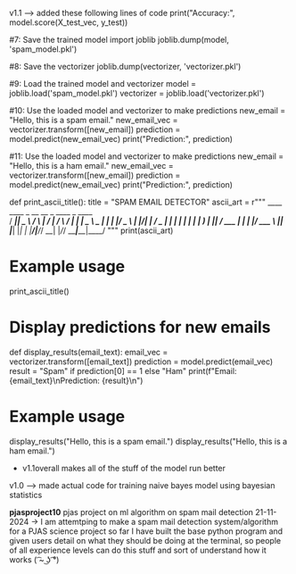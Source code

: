 v1.1 --> added these following lines of code
print("Accuracy:", model.score(X_test_vec, y_test))

#7: Save the trained model
import joblib
joblib.dump(model, 'spam_model.pkl')

#8: Save the vectorizer
joblib.dump(vectorizer, 'vectorizer.pkl')

#9: Load the trained model and vectorizer
model = joblib.load('spam_model.pkl')
vectorizer = joblib.load('vectorizer.pkl')

#10: Use the loaded model and vectorizer to make predictions
new_email = "Hello, this is a spam email."
new_email_vec = vectorizer.transform([new_email])
prediction = model.predict(new_email_vec)
print("Prediction:", prediction)

#11: Use the loaded model and vectorizer to make predictions
new_email = "Hello, this is a ham email."
new_email_vec = vectorizer.transform([new_email])
prediction = model.predict(new_email_vec)
print("Prediction:", prediction)

def print_ascii_title():
    title = "SPAM EMAIL DETECTOR"
    ascii_art = r"""
     ____  ____    _    __  __    _    ____ _     ____  
    / ___||  _ \  / \  |  \/  |  / \  / ___| |   |  _ \ 
    \___ \| | | |/ _ \ | |\/| | / _ \| |   | |   | | | |
     ___) | |_| / ___ \| |  | |/ ___ \ |___| |___| |_| |
    |____/|____/_/   \_\_|  |_/_/   \_\____|_____|____/ 
    """
    print(ascii_art)

# Example usage
print_ascii_title()


# Display predictions for new emails
def display_results(email_text):
    email_vec = vectorizer.transform([email_text])
    prediction = model.predict(email_vec)
    result = "Spam" if prediction[0] == 1 else "Ham"
    print(f"Email: {email_text}\nPrediction: {result}\n")

# Example usage
display_results("Hello, this is a spam email.")
display_results("Hello, this is a ham email.")

- v1.1overall makes all of the stuff of the model run better

v1.0 --> made actual code for training naive bayes model using bayesian statistics 

 **pjasproject10**
pjas project on ml algorithm on spam mail detection
21-11-2024 -> I am attemtping to make a spam mail detection system/algorithm for a PJAS science project so far I have built the base python program and given users detail on what they should be doing at the terminal, so people of all experience levels can do this stuff and sort of understand how it works ( ͡~ ͜ʖ ͡°)
